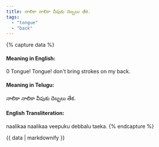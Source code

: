```yaml
---
title: నాలికా నాలికా వీపుకు దెబ్బలు తేక.
tags:
  - "tongue"
  - "back"
---
```


{% capture data %}
#### Meaning in English:
0 Tongue! Tongue! don't bring strokes on my back.

#### Meaning in Telugu:
నాలికా నాలికా వీపుకు దెబ్బలు తేక.

#### English Transliteration:
naalikaa naalikaa veepuku debbalu taeka.
{% endcapture %}

{{ data | markdownify }}

